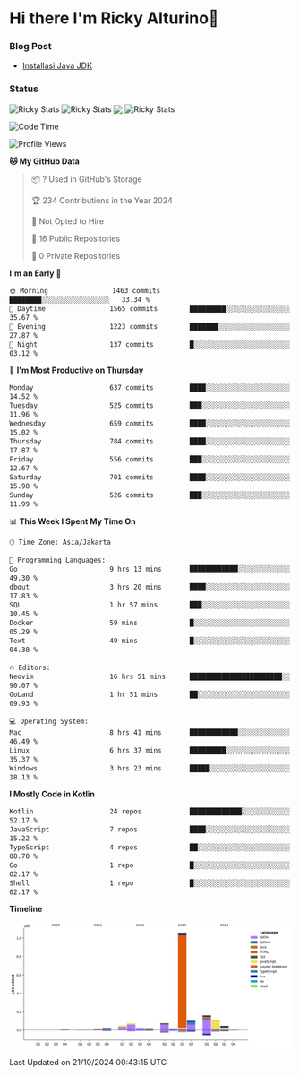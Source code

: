 # Hi there I'm Ricky Alturino👋

### Blog Post

<!-- BLOG-POST-LIST:START -->

- [Installasi Java JDK](https://onirutla.medium.com/installasi-java-jdk-ec701beeb5cb?source=rss-d9d81c918cc9------2)
<!-- BLOG-POST-LIST:END -->

### Status

<img align="center" alt="Ricky Stats" src="https://github-readme-stats.vercel.app/api?username=Alturino&theme=dark&show_icons=true&hide_border=false" />
<img align="center" alt="Ricky Stats" src="https://github-readme-stats.vercel.app/api/top-langs/?username=Alturino&theme=dark&show_icons=true&layout=compact"/>
<img align="center" width="640px" src="https://github-readme-stats.vercel.app/api/wakatime?username=Alturino&layout=compact&hide_border=true&theme=dark">
<img align="center" alt="Ricky Stats" src="https://leetcard.jacoblin.cool/onirutla?border=0&radius=20&ext=activity"/>

<!--START_SECTION:waka-->
![Code Time](http://img.shields.io/badge/Code%20Time-652%20hrs%2028%20mins-blue)

![Profile Views](http://img.shields.io/badge/Profile%20Views-0-blue)

**🐱 My GitHub Data** 

> 📦 ? Used in GitHub's Storage 
 > 
> 🏆 234 Contributions in the Year 2024
 > 
> 🚫 Not Opted to Hire
 > 
> 📜 16 Public Repositories 
 > 
> 🔑 0 Private Repositories 
 > 
**I'm an Early 🐤** 

```text
🌞 Morning                1463 commits        ████████░░░░░░░░░░░░░░░░░   33.34 % 
🌆 Daytime                1565 commits        █████████░░░░░░░░░░░░░░░░   35.67 % 
🌃 Evening                1223 commits        ███████░░░░░░░░░░░░░░░░░░   27.87 % 
🌙 Night                  137 commits         █░░░░░░░░░░░░░░░░░░░░░░░░   03.12 % 
```
📅 **I'm Most Productive on Thursday** 

```text
Monday                   637 commits         ████░░░░░░░░░░░░░░░░░░░░░   14.52 % 
Tuesday                  525 commits         ███░░░░░░░░░░░░░░░░░░░░░░   11.96 % 
Wednesday                659 commits         ████░░░░░░░░░░░░░░░░░░░░░   15.02 % 
Thursday                 784 commits         ████░░░░░░░░░░░░░░░░░░░░░   17.87 % 
Friday                   556 commits         ███░░░░░░░░░░░░░░░░░░░░░░   12.67 % 
Saturday                 701 commits         ████░░░░░░░░░░░░░░░░░░░░░   15.98 % 
Sunday                   526 commits         ███░░░░░░░░░░░░░░░░░░░░░░   11.99 % 
```


📊 **This Week I Spent My Time On** 

```text
🕑︎ Time Zone: Asia/Jakarta

💬 Programming Languages: 
Go                       9 hrs 13 mins       ████████████░░░░░░░░░░░░░   49.30 % 
dbout                    3 hrs 20 mins       ████░░░░░░░░░░░░░░░░░░░░░   17.83 % 
SQL                      1 hr 57 mins        ███░░░░░░░░░░░░░░░░░░░░░░   10.45 % 
Docker                   59 mins             █░░░░░░░░░░░░░░░░░░░░░░░░   05.29 % 
Text                     49 mins             █░░░░░░░░░░░░░░░░░░░░░░░░   04.38 % 

🔥 Editors: 
Neovim                   16 hrs 51 mins      ███████████████████████░░   90.07 % 
GoLand                   1 hr 51 mins        ██░░░░░░░░░░░░░░░░░░░░░░░   09.93 % 

💻 Operating System: 
Mac                      8 hrs 41 mins       ████████████░░░░░░░░░░░░░   46.49 % 
Linux                    6 hrs 37 mins       █████████░░░░░░░░░░░░░░░░   35.37 % 
Windows                  3 hrs 23 mins       █████░░░░░░░░░░░░░░░░░░░░   18.13 % 
```

**I Mostly Code in Kotlin** 

```text
Kotlin                   24 repos            █████████████░░░░░░░░░░░░   52.17 % 
JavaScript               7 repos             ████░░░░░░░░░░░░░░░░░░░░░   15.22 % 
TypeScript               4 repos             ██░░░░░░░░░░░░░░░░░░░░░░░   08.70 % 
Go                       1 repo              █░░░░░░░░░░░░░░░░░░░░░░░░   02.17 % 
Shell                    1 repo              █░░░░░░░░░░░░░░░░░░░░░░░░   02.17 % 
```



**Timeline**

![Lines of Code chart](https://raw.githubusercontent.com/Alturino/Alturino/main/assets/bar_graph.png)


 Last Updated on 21/10/2024 00:43:15 UTC
<!--END_SECTION:waka-->
